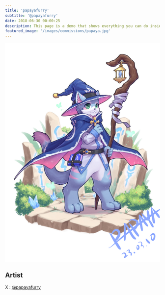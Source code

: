 ```yaml
---
title: 'papayafurry'
subtitle: '@papayafurry'
date: 2018-06-30 00:00:25
description: This page is a demo that shows everything you can do inside portfolio and blog posts.
featured_image: '/images/commissions/papaya.jpg'
---
```


![](/images/commissions/papaya.jpg)

## Artist

X : [@papayafurry](https://twitter.com/papayafurry)